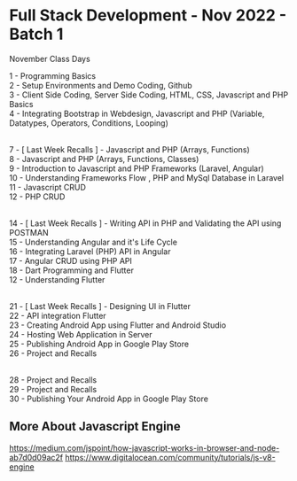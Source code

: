 # Full Stack Development - Nov 2022 - Batch 1

November Class Days<br>

1 - Programming Basics<br>
2 - Setup Environments and Demo Coding, Github<br>
3 - Client Side Coding, Server Side Coding, HTML, CSS, Javascript and PHP Basics<br>
4 - Integrating Bootstrap in Webdesign, Javascript and PHP (Variable, Datatypes, Operators, Conditions, Looping)<br><br>

7 - [ Last Week Recalls ] - Javascript and PHP (Arrays, Functions)<br>
8 - Javascript and PHP (Arrays, Functions, Classes)<br>
9 - Introduction to Javascript and PHP Frameworks (Laravel, Angular)<br>
10 - Understanding Frameworks Flow , PHP and MySql Database in Laravel<br>
11 - Javascript CRUD<br>
12 - PHP CRUD<br><br>

14 - [ Last Week Recalls ] - Writing API in PHP and Validating the API using POSTMAN<br>
15 - Understanding Angular and it's Life Cycle<br>
16 - Integrating Laravel (PHP) API in Angular<br>
17 - Angular CRUD using PHP API<br>
18 - Dart Programming and Flutter<br>
12 - Understanding Flutter <br><br>

21 - [ Last Week Recalls ] - Designing UI in Flutter<br>
22 - API integration Flutter<br>
23 - Creating Android App using Flutter and Android Studio<br>
24 - Hosting Web Application in Server<br>
25 - Publishing Android App in Google Play Store<br>
26 - Project and Recalls<br><br>

28 - Project and Recalls<br>
29 - Project and Recalls<br>
30 - Publishing Your Android App in Google Play Store<br>

More About Javascript Engine
----------------------------
<a href="https://medium.com/jspoint/how-javascript-works-in-browser-and-node-ab7d0d09ac2f" target="_blank">https://medium.com/jspoint/how-javascript-works-in-browser-and-node-ab7d0d09ac2f</a>
<a href="https://www.digitalocean.com/community/tutorials/js-v8-engine" target="_blank">https://www.digitalocean.com/community/tutorials/js-v8-engine</a>